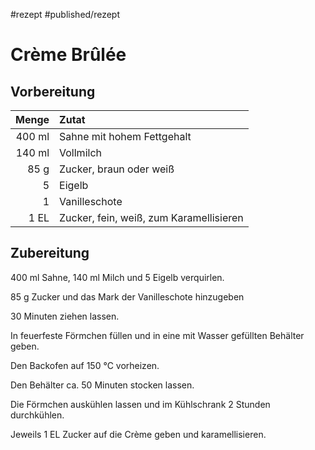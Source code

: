 #rezept #published/rezept  

# Crème Brûlée

## Vorbereitung

|  Menge | Zutat                                   |
| ------:|:--------------------------------------- |
| 400 ml | Sahne mit hohem Fettgehalt              |
| 140 ml | Vollmilch                               |
|   85 g | Zucker, braun oder weiß                 |
|      5 | Eigelb                                  |
|      1 | Vanilleschote                           |
|   1 EL | Zucker, fein, weiß, zum Karamellisieren |

## Zubereitung

400 ml Sahne, 140 ml Milch und 5 Eigelb verquirlen.

85 g Zucker und das Mark der Vanilleschote hinzugeben

30 Minuten ziehen lassen.

In feuerfeste Förmchen füllen und in eine mit Wasser gefüllten Behälter geben.

Den Backofen auf 150 °C vorheizen.

Den Behälter ca. 50 Minuten stocken lassen. 

Die Förmchen auskühlen lassen und im Kühlschrank 2 Stunden durchkühlen.

Jeweils 1 EL Zucker auf die Crème geben und karamellisieren.
